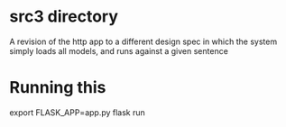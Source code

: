 # src3 directory

A revision of the http app to a different design spec in which the system simply loads all models, and runs against a given sentence

# Running this

export FLASK_APP=app.py
flask run